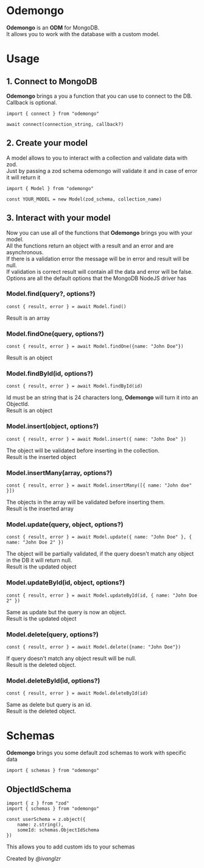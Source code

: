 # Odemongo

**Odemongo** is an **ODM** for MongoDB. \
It allows you to work with the database with a custom model.

# Usage

## 1. Connect to MongoDB

**Odemongo** brings a you a function that you can use to connect to the DB. \
Callback is optional.

```
import { connect } from "odemongo"

await connect(connection_string, callback?)
```

## 2. Create your model

A model allows to you to interact with a collection and validate data with zod. \
Just by passing a zod schema odemongo will validate it and in case of error it will return it

```
import { Model } from "odemongo"

const YOUR_MODEL = new Model(zod_schema, collection_name)
```

## 3. Interact with your model

Now you can use all of the functions that **Odemongo** brings you with your model. \
All the functions return an object with a result and an error and are asynchronous. \
If there is a validation error the message will be in error and result will be null. \
If validation is correct result will contain all the data and error will be false. \
Options are all the default options that the MongoDB NodeJS driver has

### Model.find(query?, options?)

```
const { result, error } = await Model.find()
```

Result is an array

### Model.findOne(query, options?)

```
const { result, error } = await Model.findOne({name: "John Doe"})
```

Result is an object

### Model.findById(id, options?)

```
const { result, error } = await Model.findById(id)
```

Id must be an string that is 24 characters long, **Odemongo** will turn it into an ObjectId. \
Result is an object

### Model.insert(object, options?)

```
const { result, error } = await Model.insert({ name: "John Doe" })
```

The object will be validated before inserting in the collection. \
Result is the inserted object

### Model.insertMany(array, options?)

```
const { result, error } = await Model.insertMany([{ name: "John doe" }])
```

The objects in the array will be validated before inserting them. \
Result is the inserted array

### Model.update(query, object, options?)

```
const { result, error } = await Model.update({ name: "John Doe" }, { name: "John Doe 2" })
```

The object will be partially validated, if the query doesn't match any object in the DB it will return null. \
Result is the updated object

### Model.updateById(id, object, options?)

```
const { result, error } = await Model.updateById(id, { name: "John Doe 2" })
```

Same as update but the query is now an object. \
Result is the updated object

### Model.delete(query, options?)

```
const { result, error } = await Model.delete({name: "John Doe"})
```

If query doesn't match any object result will be null. \
Result is the deleted object.

### Model.deleteById(id, options?)

```
const { result, error } = await Model.deleteById(id)
```

Same as delete but query is an id. \
Result is the deleted object.

# Schemas

**Odemongo** brings you some default zod schemas to work with specific data

```
import { schemas } from "odemongo"
```

## ObjectIdSchema

```
import { z } from "zod"
import { schemas } from "odemongo"

const userSchema = z.object({
    name: z.string(),
    someId: schemas.ObjectIdSchema
})
```

This allows you to add custom ids to your schemas

Created by _@ivanglzr_
